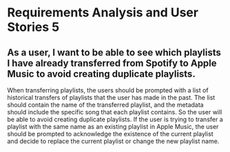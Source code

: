 # Requirements Analysis and User Stories 5

## As a user, I want to be able to see which playlists I have already transferred from Spotify to Apple Music to avoid creating duplicate playlists. 
When transferring playlists, the users should be prompted with a list of historical transfers of playlists that the user has made in the past. The list should contain the name of the transferred playlist, and the metadata should include the specific song that each playlist contains. So the user will be able to avoid creating duplicate playlists. If the user is trying to transfer a playlist with the same name as an existing playlist in Apple Music, the user should be prompted to acknowledge the existence of the current playlist and decide to replace the current playlist or change the new playlist name. 